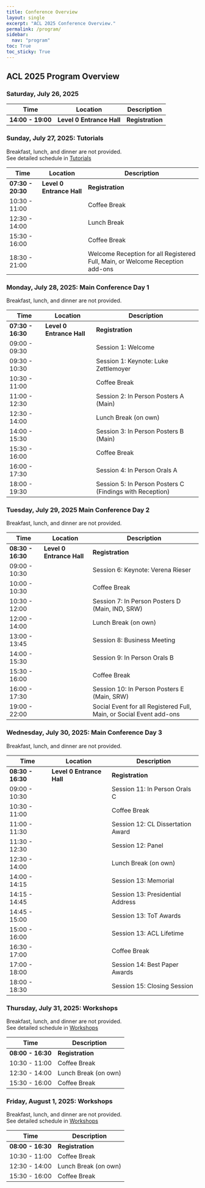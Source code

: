 ```yaml
---
title: Conference Overview
layout: single
excerpt: "ACL 2025 Conference Overview."
permalink: /program/
sidebar:
  nav: "program"
toc: True
toc_sticky: True
---
```


## ACL 2025 Program Overview

<!-- Overall Conference | July 27 to August 1st | -->
<!-- Tutorials & Welcome Reception | July 27 | -->
<!-- Main Conference Dates | July 28 - 30 | -->
<!-- Workshops | July 31 - August 1 | -->

### Saturday, July 26, 2025

| Time          | Location              | Description     |
| ------------- | --------------------- | ------------ |
| **14:00 - 19:00** | **Level 0 Entrance Hall** | **Registration** |

### Sunday, July 27, 2025: Tutorials

Breakfast, lunch, and dinner are not provided.    
See detailed schedule in [Tutorials](https://2025.aclweb.org/program/tutorials/)

| Time          | Location              | Description                                                                      |
| ------------- | --------------------- | ----------------------------------------------------------------------------- |
| **07:30 - 20:30**  | **Level 0 Entrance Hall** | **Registration**                                                                  |
| 10:30 - 11:00 |                       | Coffee Break                                                                  |
| 12:30 - 14:00 |                       | Lunch Break                                                                   |
| 15:30 - 16:00 |                       | Coffee Break                                                                  |
| 18:30 - 21:00 |                       | Welcome Reception for all Registered Full, Main, or Welcome Reception add-ons |

### Monday, July 28, 2025: Main Conference Day 1

Breakfast, lunch, and dinner are not provided.    

| Time          | Location              | Description                                                 |
| ------------- | --------------------- | -------------------------------------------------------- |
| **07:30 - 16:30** | **Level 0 Entrance Hall** | **Registration**                                             |
| 09:00 - 09:30 |                       | Session 1: Welcome                                       |
| 09:30 - 10:30 |                       | Session 1: Keynote: Luke Zettlemoyer                     |
| 10:30 - 11:00 |                       | Coffee Break                                             |
| 11:00 - 12:30 |                       | Session 2: In Person Posters A (Main)                    |
| 12:30 - 14:00 |                       | Lunch Break (on own)                                     |
| 14:00 - 15:30 |                       | Session 3: In Person Posters B (Main)                    |
| 15:30 - 16:00 |                       | Coffee Break                                             |
| 16:00 - 17:30 |                       | Session 4: In Person Orals A                             |
| 18:00 - 19:30 |                       | Session 5: In Person Posters C (Findings with Reception) |

### Tuesday, July 29, 2025 Main Conference Day 2

Breakfast, lunch, and dinner are not provided.    

| Time          | Location              | Description                                                            |
| ------------- | --------------------- | ------------------------------------------------------------------- |
| **08:30 - 16:30** | **Level 0 Entrance Hall** | **Registration**                                                        |
| 09:00 - 10:30 |                       | Session 6: Keynote: Verena Rieser                                   |
| 10:00 - 10:30 |                       | Coffee Break                                                        |
| 10:30 - 12:00 |                       | Session 7: In Person Posters D (Main, IND, SRW)                     |
| 12:00 - 14:00 |                       | Lunch Break (on own)                                                |
| 13:00 - 13:45 |                       | Session 8: Business Meeting                                         |
| 14:00 - 15:30 |                       | Session 9: In Person Orals B                                        |
| 15:30 - 16:00 |                       | Coffee Break                                                        |
| 16:00 - 17:30 |                       | Session 10: In Person Posters E (Main, SRW)                         |
| 19:00 - 22:00 |                       | Social Event for all Registered Full, Main, or Social Event add-ons |

### Wednesday, July 30, 2025: Main Conference Day 3

Breakfast, lunch, and dinner are not provided.    

| Time          | Location              | Description                          |
| ------------- | --------------------- | --------------------------------- |
| **08:30 - 16:30** | **Level 0 Entrance Hall** | **Registration**                      |
| 09:00 - 10:30 |                       | Session 11: In Person Orals C     |
| 10:30 - 11:00 |                       | Coffee Break                      |
| 11:00 - 11:30 |                       | Session 12: CL Dissertation Award |
| 11:30 - 12:30 |                       | Session 12: Panel                 |
| 12:30 - 14:00 |                       | Lunch Break (on own)              |
| 14:00 - 14:15 |                       | Session 13: Memorial              |
| 14:15 - 14:45 |                       | Session 13: Presidential Address  |
| 14:45 - 15:00 |                       | Session 13: ToT Awards            |
| 15:00 - 16:00 |                       | Session 13: ACL Lifetime          |
| 16:30 - 17:00 |                       | Coffee Break                      |
| 17:00 - 18:00 |                       | Session 14: Best Paper Awards     |
| 18:00 - 18:30 |                       | Session 15: Closing Session       |

### Thursday, July 31, 2025: Workshops

Breakfast, lunch, and dinner are not provided.    
See detailed schedule in [Workshops](https://2025.aclweb.org/program/workshops/)

| Time          | Description             |
| ------------- | -------------------- |
| **08:00 - 16:30** | **Registration**         |
| 10:30 - 11:00 | Coffee Break         |
| 12:30 - 14:00 | Lunch Break (on own) |
| 15:30 - 16:00 | Coffee Break         |

### Friday, August 1, 2025: Workshops

Breakfast, lunch, and dinner are not provided.    
See detailed schedule in [Workshops](https://2025.aclweb.org/program/workshops/)

| Time          | Description             |
| ------------- | ------------------- |
| **08:00 - 16:30** | **Registration**         |
| 10:30 - 11:00 | Coffee Break         |
| 12:30 - 14:00 | Lunch Break (on own) |
| 15:30 - 16:00 | Coffee Break         |
